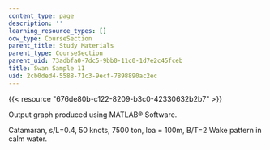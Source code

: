 ```yaml
---
content_type: page
description: ''
learning_resource_types: []
ocw_type: CourseSection
parent_title: Study Materials
parent_type: CourseSection
parent_uid: 73adbfa0-7dc5-9bb0-11c0-1d7e2c45fceb
title: Swan Sample 11
uid: 2cb0ded4-5588-71c3-9ecf-7898890ac2ec
---
```


{{< resource "676de80b-c122-8209-b3c0-42330632b2b7" >}}

Output graph produced using MATLAB® Software.

Catamaran, s/L=0.4, 50 knots, 7500 ton, loa = 100m, B/T=2 Wake pattern in calm water.